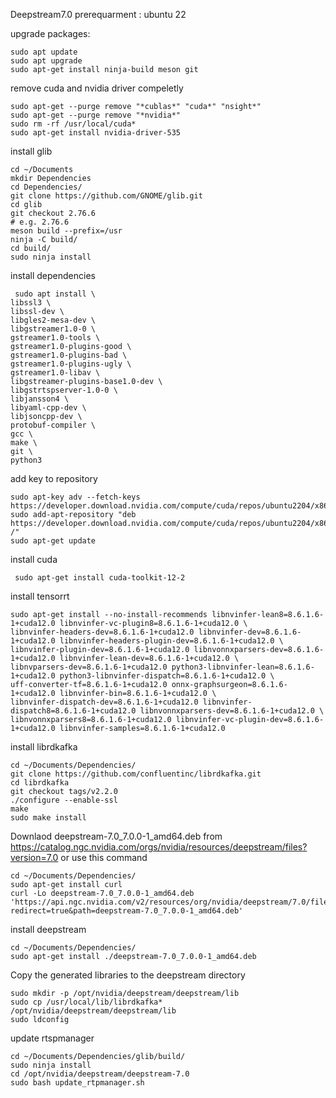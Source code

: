 Deepstream7.0
prerequarment :
ubuntu 22

upgrade packages:
```
sudo apt update
sudo apt upgrade
sudo apt-get install ninja-build meson git
```
remove cuda and nvidia driver compeletly
```
sudo apt-get --purge remove "*cublas*" "cuda*" "nsight*" 
sudo apt-get --purge remove "*nvidia*"
sudo rm -rf /usr/local/cuda*
sudo apt-get install nvidia-driver-535
```
install glib
```
cd ~/Documents
mkdir Dependencies
cd Dependencies/
git clone https://github.com/GNOME/glib.git
cd glib
git checkout 2.76.6
# e.g. 2.76.6
meson build --prefix=/usr
ninja -C build/
cd build/
sudo ninja install
```
install dependencies
```
 sudo apt install \
libssl3 \
libssl-dev \
libgles2-mesa-dev \
libgstreamer1.0-0 \
gstreamer1.0-tools \
gstreamer1.0-plugins-good \
gstreamer1.0-plugins-bad \
gstreamer1.0-plugins-ugly \
gstreamer1.0-libav \
libgstreamer-plugins-base1.0-dev \
libgstrtspserver-1.0-0 \
libjansson4 \
libyaml-cpp-dev \
libjsoncpp-dev \
protobuf-compiler \
gcc \
make \
git \
python3
```
add key to repository
```
sudo apt-key adv --fetch-keys https://developer.download.nvidia.com/compute/cuda/repos/ubuntu2204/x86_64/3bf863cc.pub
sudo add-apt-repository "deb https://developer.download.nvidia.com/compute/cuda/repos/ubuntu2204/x86_64/ /"
sudo apt-get update
```
install cuda
```
 sudo apt-get install cuda-toolkit-12-2
```
install tensorrt
```
sudo apt-get install --no-install-recommends libnvinfer-lean8=8.6.1.6-1+cuda12.0 libnvinfer-vc-plugin8=8.6.1.6-1+cuda12.0 \
libnvinfer-headers-dev=8.6.1.6-1+cuda12.0 libnvinfer-dev=8.6.1.6-1+cuda12.0 libnvinfer-headers-plugin-dev=8.6.1.6-1+cuda12.0 \
libnvinfer-plugin-dev=8.6.1.6-1+cuda12.0 libnvonnxparsers-dev=8.6.1.6-1+cuda12.0 libnvinfer-lean-dev=8.6.1.6-1+cuda12.0 \
libnvparsers-dev=8.6.1.6-1+cuda12.0 python3-libnvinfer-lean=8.6.1.6-1+cuda12.0 python3-libnvinfer-dispatch=8.6.1.6-1+cuda12.0 \
uff-converter-tf=8.6.1.6-1+cuda12.0 onnx-graphsurgeon=8.6.1.6-1+cuda12.0 libnvinfer-bin=8.6.1.6-1+cuda12.0 \
libnvinfer-dispatch-dev=8.6.1.6-1+cuda12.0 libnvinfer-dispatch8=8.6.1.6-1+cuda12.0 libnvonnxparsers-dev=8.6.1.6-1+cuda12.0 \
libnvonnxparsers8=8.6.1.6-1+cuda12.0 libnvinfer-vc-plugin-dev=8.6.1.6-1+cuda12.0 libnvinfer-samples=8.6.1.6-1+cuda12.0
```
install librdkafka
```
cd ~/Documents/Dependencies/
git clone https://github.com/confluentinc/librdkafka.git
cd librdkafka
git checkout tags/v2.2.0
./configure --enable-ssl
make
sudo make install
```
Downlaod deepstream-7.0_7.0.0-1_amd64.deb from https://catalog.ngc.nvidia.com/orgs/nvidia/resources/deepstream/files?version=7.0 or use this command
```
cd ~/Documents/Dependencies/
sudo apt-get install curl
curl -Lo deepstream-7.0_7.0.0-1_amd64.deb 'https://api.ngc.nvidia.com/v2/resources/org/nvidia/deepstream/7.0/files?redirect=true&path=deepstream-7.0_7.0.0-1_amd64.deb'
```
install deepstream
```
cd ~/Documents/Dependencies/
sudo apt-get install ./deepstream-7.0_7.0.0-1_amd64.deb
```
Copy the generated libraries to the deepstream directory
```
sudo mkdir -p /opt/nvidia/deepstream/deepstream/lib
sudo cp /usr/local/lib/librdkafka* /opt/nvidia/deepstream/deepstream/lib
sudo ldconfig
```
update rtspmanager
```
cd ~/Documents/Dependencies/glib/build/
sudo ninja install
cd /opt/nvidia/deepstream/deepstream-7.0
sudo bash update_rtpmanager.sh
```
